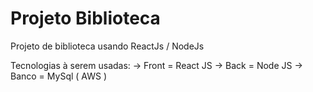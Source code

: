 # Projeto Biblioteca
Projeto de biblioteca usando ReactJs / NodeJs

Tecnologias à serem usadas:
    -> Front = React JS
    -> Back =  Node JS 
    -> Banco = MySql ( AWS )